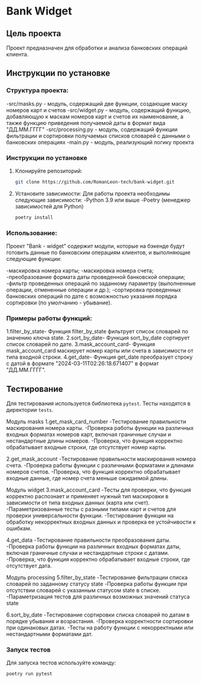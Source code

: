 # Bank Widget

## Цель проекта

Проект предназначен для обработки и анализа банковских операций клиента.

## Инструкции по установке
### Структура проекта:

-src/masks.py - модуль, содержащий две функции, 
создающие маску номеров карт и счетов
-src/widget.py - модуль, содержащий функцию, 
добавляющую к маскам номеров карт и счетов их наименование, 
а также функцию приведения получаемой даты в
формат вида "ДД.ММ.ГГГГ"
-src/processing.py - модуль, содержащий функции фильтрации
и сортировки получаемых списков словарей с данными 
о банковских операциях
-main.py - модуль, реализующий логику проекта

### Инструкции по установке

1. Клонируйте репозиторий:
   ```sh
   git clone https://github.com/RomanLeon-tech/bank-widget.git
2. Установите зависимости:
Для работы проекта необходимы следующие зависимости:
-Python 3.9 или выше
-Poetry (менеджер зависимостей для Python)
   ```sh
   poetry install

### Использование:

Проект "Bank - widget" содержит модули, которые 
на бэкенде будут готовить данные
по банковским операциям клиентов, 
и выполняющие следующие функции:

-маскировка номера карты;
-маскировка номера счета;
-преобразование формата даты 
проведенной банковской операции;
-фильтр проведенных операций по заданному параметру
(выполненные операции, отмененные операции и др.);
-сортировка проведенных банковских операций
по дате с возможностью указания порядка сортировки 
(по умолчанию - убывание).

### Примеры работы функций:

1.filter_by_state-
Функция filter_by_state фильтрует список словарей 
по значению ключа state.
2.sort_by_date-
Функция sort_by_date сортирует список словарей по дате.
3.mask_account_card-
Функция mask_account_card маскирует номер карты или счета
в зависимости от типа входной строки.
4.get_date-
Функция get_date преобразует строку с датой
в формате "2024-03-11T02:26:18.671407" в формат "ДД.ММ.ГГГГ".

## Тестирование

Для тестирования используется библиотека `pytest`. 
Тесты находятся в директории `tests`.

Модуль masks
1.get_mask_card_number
-Тестирование правильности маскирования номера карты.
-Проверка работы функции на различных входных форматах номеров карт, 
включая граничные случаи и нестандартные длины номеров.
-Проверка, что функция корректно обрабатывает входные строки, 
где отсутствует номер карты.

2.get_mask_account
-Тестирование правильности маскирования номера счета.
-Проверка работы функции с различными форматами и длинами номеров счетов.
-Проверка, что функция корректно обрабатывает входные данные, 
где номер счета меньше ожидаемой длины.

Модуль widget
3.mask_account_card
-Тесты для проверки, что функция корректно распознает и применяет 
нужный тип маскировки в зависимости от типа входных данных (карта или счет).
-Параметризованные тесты с разными типами карт и счетов 
для проверки универсальности функции.
-Тестирование функции на обработку некорректных входных 
данных и проверка ее устойчивости к ошибкам.

4.get_data
-Тестирование правильности преобразования даты.
-Проверка работы функции на различных входных форматах даты, 
включая граничные случаи и нестандартные строки с датами.
-Проверка, что функция корректно обрабатывает входные строки, 
где отсутствует дата.

Модуль processing
5.filter_by_state
-Тестирование фильтрации списка словарей по заданному статусу 
state
-Проверка работы функции при отсутствии словарей с указанным статусом 
state в списке.
-Параметризация тестов для различных возможных значений статуса
state
 
6.sort_by_date
-Тестирование сортировки списка словарей по датам в порядке убывания и возрастания.
-Проверка корректности сортировки при одинаковых датах.
-Тесты на работу функции с некорректными или нестандартными форматами дат.

### Запуск тестов
Для запуска тестов используйте команду:
```sh
poetry run pytest
